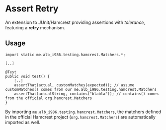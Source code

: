 # Assert Retry

An extension to JUnit/Hamcrest providing assertions with _tolerance_, featuring a __retry__ mechanism.

## Usage

    import static me.alb_i986.testing.hamcrest.Matchers.*;
    
    [..]

    @Test
    public void test() {
        [..]
        assertThat(actual, customMatches(expected)); // assume customMatches() comes from our me.alb_i986.testing.hamcrest.Matchers
        assertThat(actualString, contains("blabla")); // contains() comes from the official org.hamcrest.Matchers
    }
    
By importing `me.alb_i986.testing.hamcrest.Matchers`, the matchers defined
in the official Hamcrest project (`org.hamcrest.Matchers`) are automatically imported as well.